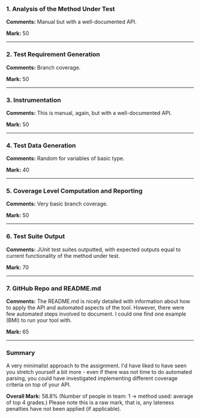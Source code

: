 ### 1. Analysis of the Method Under Test

__Comments:__ Manual but with a well-documented API.

__Mark:__ 50

---

### 2. Test Requirement Generation

__Comments:__ Branch coverage. 

__Mark:__ 50

---

### 3. Instrumentation

__Comments:__ This is manual, again, but with a well-documented API.

__Mark:__ 50

---

### 4. Test Data Generation

__Comments:__ Random for variables of basic type.

__Mark:__ 40

---

### 5. Coverage Level Computation and Reporting

__Comments:__ Very basic branch coverage.

__Mark:__ 50

---

### 6. Test Suite Output

__Comments:__ JUnit test suites outputted, with expected outputs equal to
current functionality of the method under test. 

__Mark:__ 70

---

### 7. GitHub Repo and README.md

__Comments:__ The README.md is nicely detailed with information about how to
apply the API and automated aspects of the tool. However, there were few
automated steps involved to document. I could one find one example (BMI) to run
your tool with.

__Mark:__ 65

---

### Summary

A very minimalist approach to the assignment. I'd have liked to have seen you
stretch yourself a bit more - even if there was not time to do automated
parsing, you could have investigated implementing different coverage criteria on
top of your API.

__Overall Mark:__ 58.8% (Number of people in team: 1 -> method used: average of top 4 grades.) Please note this is a raw mark, that is, any lateness penalties have not been applied (if applicable).